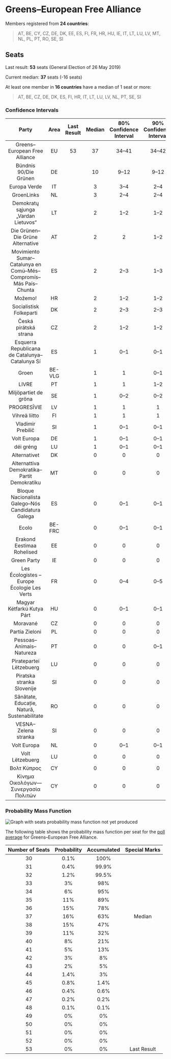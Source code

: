 # Greens–European Free Alliance

Members registered from **24 countries**:

> AT, BE, CY, CZ, DE, DK, EE, ES, FI, FR, HR, HU, IE, IT, LT, LU, LV, MT, NL, PL, PT, RO, SE, SI

## Seats

Last result: **53** seats (General Election of 26 May 2019)

Current median: **37** seats (-16 seats)

At least one member in **16 countries** have a median of 1 seat or more:

> AT, BE, CZ, DE, DK, ES, FI, HR, IT, LT, LU, LV, NL, PT, SE, SI

### Confidence Intervals

| Party | Area | Last Result | Median | 80% Confidence Interval | 90% Confidence Interval | 95% Confidence Interval | 99% Confidence Interval |
|:-----:|:----:|:-----------:|:------:|:-----------------------:|:-----------------------:|:-----------------------:|:-----------------------:|
| Greens–European Free Alliance | EU | 53 | 37 | 34–41 | 34–42 | 33–44 | 31–46 |
| Bündnis 90/Die Grünen | DE | | 10 | 9–12 | 9–12 | 9–12 | 8–13 |
| Europa Verde | IT | | 3 | 3–4 | 2–4 | 2–5 | 2–5 |
| GroenLinks | NL | | 3 | 2–4 | 2–4 | 2–4 | 2–4 |
| Demokratų sąjunga „Vardan Lietuvos“ | LT | | 2 | 1–2 | 1–2 | 1–2 | 1–2 |
| Die Grünen–Die Grüne Alternative | AT | | 2 | 2 | 1–2 | 1–2 | 1–3 |
| Movimiento Sumar–Catalunya en Comú–Més–Compromís–Más País–Chunta | ES | | 2 | 2–3 | 1–3 | 1–3 | 1–4 |
| Možemo! | HR | | 2 | 1–2 | 1–2 | 1–2 | 1–2 |
| Socialistisk Folkeparti | DK | | 2 | 2–3 | 2–3 | 2–3 | 2–3 |
| Česká pirátská strana | CZ | | 2 | 1–2 | 1–2 | 1–3 | 1–3 |
| Esquerra Republicana de Catalunya–Catalunya Sí | ES | | 1 | 0–1 | 0–1 | 0–1 | 0–2 |
| Groen | BE-VLG | | 1 | 1 | 0–1 | 0–1 | 0–1 |
| LIVRE | PT | | 1 | 1 | 1–2 | 1–2 | 0–2 |
| Miljöpartiet de gröna | SE | | 1 | 0–2 | 0–2 | 0–2 | 0–2 |
| PROGRESĪVIE | LV | | 1 | 1 | 1 | 1 | 1–2 |
| Vihreä liitto | FI | | 1 | 1 | 1 | 1 | 1 |
| Vladimir Prebilič | SI | | 1 | 0–1 | 0–1 | 0–1 | 0–1 |
| Volt Europa | DE | | 1 | 0–1 | 0–1 | 0–1 | 0–2 |
| déi gréng | LU | | 1 | 0–1 | 0–1 | 0–1 | 0–1 |
| Alternativet | DK | | 0 | 0 | 0 | 0 | 0 |
| Alternattiva Demokratika–Partit Demokratiku | MT | | 0 | 0 | 0 | 0 | 0 |
| Bloque Nacionalista Galego–Nós Candidatura Galega | ES | | 0 | 0–1 | 0–1 | 0–1 | 0–1 |
| Ecolo | BE-FRC | | 0 | 0–1 | 0–1 | 0–1 | 0–1 |
| Erakond Eestimaa Rohelised | EE | | 0 | 0 | 0 | 0 | 0 |
| Green Party | IE | | 0 | 0 | 0 | 0 | 0 |
| Les Écologistes – Europe Écologie Les Verts | FR | | 0 | 0–4 | 0–5 | 0–5 | 0–5 |
| Magyar Kétfarkú Kutya Párt | HU | | 0 | 0–1 | 0–1 | 0–1 | 0–1 |
| Moravané | CZ | | 0 | 0 | 0 | 0 | 0 |
| Partia Zieloni | PL | | 0 | 0 | 0 | 0 | 0–1 |
| Pessoas–Animais–Natureza | PT | | 0 | 0 | 0–1 | 0–1 | 0–1 |
| Piratepartei Lëtzebuerg | LU | | 0 | 0 | 0 | 0 | 0 |
| Piratska stranka Slovenije | SI | | 0 | 0 | 0 | 0–1 | 0–1 |
| Sănătate, Educație, Natură, Sustenabilitate | RO | | 0 | 0 | 0 | 0 | 0 |
| VESNA–Zelena stranka | SI | | 0 | 0 | 0 | 0 | 0 |
| Volt Europa | NL | | 0 | 0–1 | 0–1 | 0–1 | 0–1 |
| Volt Lëtzebuerg | LU | | 0 | 0 | 0 | 0 | 0 |
| Βολτ Κύπρος | CY | | 0 | 0 | 0 | 0 | 0 |
| Κίνημα Οικολόγων—Συνεργασία Πολιτών | CY | | 0 | 0 | 0 | 0 | 0–1 |

### Probability Mass Function

![Graph with seats probability mass function not yet produced](average-2025-09-30-seats-pmf-greens–europeanfreealliance.png "Seats Probability Mass Function")

The following table shows the probability mass function per seat for the [poll average](average-2025-09-30.html) for Greens–European Free Alliance.

| Number of Seats | Probability | Accumulated | Special Marks |
|:---------------:|:-----------:|:-----------:|:-------------:|
| 30 | 0.1% | 100% |  |
| 31 | 0.4% | 99.9% |  |
| 32 | 1.2% | 99.5% |  |
| 33 | 3% | 98% |  |
| 34 | 6% | 95% |  |
| 35 | 11% | 89% |  |
| 36 | 15% | 78% |  |
| 37 | 16% | 63% | Median |
| 38 | 15% | 47% |  |
| 39 | 11% | 32% |  |
| 40 | 8% | 21% |  |
| 41 | 5% | 13% |  |
| 42 | 3% | 8% |  |
| 43 | 2% | 5% |  |
| 44 | 1.4% | 3% |  |
| 45 | 0.8% | 1.4% |  |
| 46 | 0.4% | 0.6% |  |
| 47 | 0.2% | 0.2% |  |
| 48 | 0.1% | 0.1% |  |
| 49 | 0% | 0% |  |
| 50 | 0% | 0% |  |
| 51 | 0% | 0% |  |
| 52 | 0% | 0% |  |
| 53 | 0% | 0% | Last Result |


